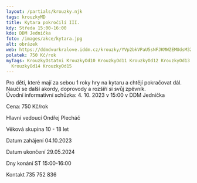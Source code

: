 ```yaml
---
layout: /partials/krouzky.njk
tags: krouzkyMD
title: Kytara pokročilí III.
kdy: Středa 15:00-16:00
kde: DDM Jednička
foto: /images/akce/kytara.jpg
alt: obrázek
web: https://ddmdvurkralove.iddm.cz/krouzky/YVp2bkVPaU5sNFJKMWZEMUdsM3ZWdm15ZlZXeWRzWmNPUlNoS3VQU2I0az0=
polatek: 750 Kč/rok
myTags: KrouzkyOstatni KrouzkyOd10 KrouzkyOd11 KrouzkyOd12 KrouzkyOd13
  KrouzkyOd14 KrouzkyOd15
---
```



Pro děti, které mají za sebou 1 roky hry na kytaru a chtějí pokračovat dál. Naučí se další akordy, doprovody a rozšíří si svůj zpěvník.\
Úvodní informativní schůzka: 4. 10. 2023 v 15:00 v DDM Jednička

Cena: 750 Kč/rok

Hlavní vedoucí Ondřej Plecháč

Věková skupina 10 - 18 let

Datum zahájení 04.10.2023

Datum ukončení 29.05.2024

Dny konání ST 15:00-16:00

Kontakt 735 752 836